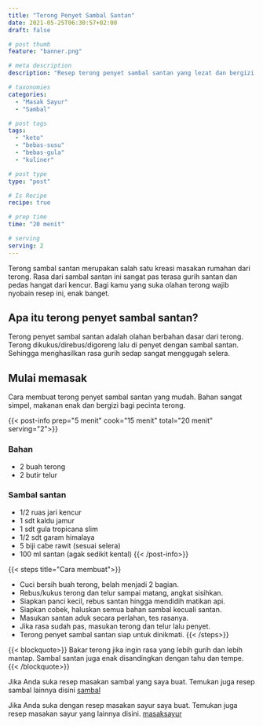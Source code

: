```yaml
---
title: "Terong Penyet Sambal Santan"
date: 2021-05-25T06:30:57+02:00
draft: false

# post thumb
feature: "banner.png"

# meta description
description: "Resep terong penyet sambal santan yang lezat dan bergizi. Cara membuat masakan rumahan ini sangat mudah untuk dipelajari."

# taxonomies
categories:
  - "Masak Sayur"
  - "Sambal"

# post tags
tags:
  - "keto"
  - "bebas-susu"
  - "bebas-gula"
  - "kuliner"

# post type
type: "post"

# Is Recipe
recipe: true

# prep time
time: "20 menit"

# serving
serving: 2
---
```

Terong sambal santan merupakan salah satu kreasi masakan rumahan dari terong. Rasa dari sambal santan ini sangat pas terasa gurih santan dan pedas hangat dari kencur. Bagi kamu yang suka olahan terong wajib nyobain resep ini, enak banget.

## Apa itu terong penyet sambal santan?

Terong penyet sambal santan adalah olahan berbahan dasar dari terong. Terong dikukus/direbus/digoreng lalu di penyet dengan sambal santan. Sehingga menghasilkan rasa gurih sedap sangat menggugah selera.

## Mulai memasak

Cara membuat terong penyet sambal santan yang mudah. Bahan sangat simpel, makanan enak dan bergizi bagi pecinta terong.

{{< post-info prep="5 menit" cook="15 menit" total="20 menit" serving="2">}}

### Bahan

-   2 buah terong
-   2 butir telur

### Sambal santan

-   1/2 ruas jari kencur
-   1 sdt kaldu jamur
-   1 sdt gula tropicana slim
-   1/2 sdt garam himalaya
-   5 biji cabe rawit (sesuai selera)
-   100 ml santan (agak sedikit kental)
{{< /post-info>}}

{{< steps title="Cara membuat">}}
-   Cuci bersih buah terong, belah menjadi 2 bagian.
-   Rebus/kukus terong dan telur sampai matang, angkat sisihkan.
-   Siapkan panci kecil, rebus santan hingga mendidih matikan api.
-   Siapkan cobek, haluskan semua bahan sambal kecuali santan.
-   Masukan santan aduk secara perlahan, tes rasanya.
-   Jika rasa sudah pas, masukan terong dan telur lalu penyet.
-   Terong penyet sambal santan siap untuk dinikmati.
{{< /steps>}}

{{< blockquote>}}
Bakar terong jika ingin rasa yang lebih gurih dan lebih mantap. Sambal santan juga enak disandingkan dengan tahu dan tempe.
{{< /blockquote>}}

Jika Anda suka resep masakan sambal yang saya buat. Temukan juga resep sambal lainnya disini [sambal](/categories/sambal/)

Jika Anda suka dengan resep masakan sayur saya buat. Temukan juga resep masakan sayur yang lainnya disini. [masaksayur](/categories/masak-sayur/)